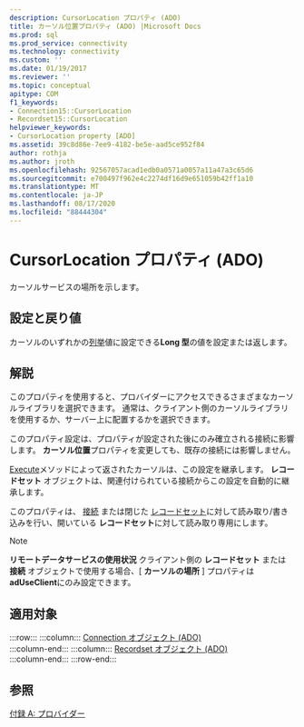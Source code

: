 ```yaml
---
description: CursorLocation プロパティ (ADO)
title: カーソル位置プロパティ (ADO) |Microsoft Docs
ms.prod: sql
ms.prod_service: connectivity
ms.technology: connectivity
ms.custom: ''
ms.date: 01/19/2017
ms.reviewer: ''
ms.topic: conceptual
apitype: COM
f1_keywords:
- Connection15::CursorLocation
- Recordset15::CursorLocation
helpviewer_keywords:
- CursorLocation property [ADO]
ms.assetid: 39c8d86e-7ee9-4182-be5e-aad5ce952f84
author: rothja
ms.author: jroth
ms.openlocfilehash: 92567057acad1edb0a0571a0057a11a47a3c65d6
ms.sourcegitcommit: e700497f962e4c2274df16d9e651059b42ff1a10
ms.translationtype: MT
ms.contentlocale: ja-JP
ms.lasthandoff: 08/17/2020
ms.locfileid: "88444304"
---
```

# <a name="cursorlocation-property-ado"></a>CursorLocation プロパティ (ADO)
カーソルサービスの場所を示します。  
  
## <a name="settings-and-return-values"></a>設定と戻り値  
 カーソルのいずれかの[列挙](../../../ado/reference/ado-api/cursorlocationenum.md)値に設定できる**Long 型**の値を設定または返します。  
  
## <a name="remarks"></a>解説  
 このプロパティを使用すると、プロバイダーにアクセスできるさまざまなカーソルライブラリを選択できます。 通常は、クライアント側のカーソルライブラリを使用するか、サーバー上に配置するかを選択できます。  
  
 このプロパティ設定は、プロパティが設定された後にのみ確立される接続に影響します。 **カーソル位置**プロパティを変更しても、既存の接続には影響しません。  
  
 [Execute](../../../ado/reference/ado-api/execute-method-ado-connection.md)メソッドによって返されたカーソルは、この設定を継承します。 **レコードセット** オブジェクトは、関連付けられている接続からこの設定を自動的に継承します。  
  
 このプロパティは、 [接続](../../../ado/reference/ado-api/connection-object-ado.md) または閉じた [レコードセット](../../../ado/reference/ado-api/recordset-object-ado.md)に対して読み取り/書き込みを行い、開いている **レコードセット**に対して読み取り専用にします。  
  
> [!NOTE]
>  **リモートデータサービスの使用状況** クライアント側の **レコードセット** または **接続** オブジェクトで使用する場合、[ **カーソルの場所** ] プロパティは **adUseClient**にのみ設定できます。  
  
## <a name="applies-to"></a>適用対象  

:::row:::
    :::column:::
        [Connection オブジェクト (ADO)](../../../ado/reference/ado-api/connection-object-ado.md)  
    :::column-end:::
    :::column:::
        [Recordset オブジェクト (ADO)](../../../ado/reference/ado-api/recordset-object-ado.md)  
    :::column-end:::
:::row-end:::

## <a name="see-also"></a>参照  
 [付録 A: プロバイダー](../../../ado/guide/appendixes/appendix-a-providers.md)
